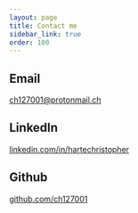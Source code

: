 ```yaml
---
layout: page
title: Contact me
sidebar_link: true
order: 100
---
```


## Email ##
[ch127001@protonmail.ch](mailto:ch127001@protonmail.ch)

## LinkedIn ##
[linkedin.com/in/hartechristopher](linkedin.com/in/hartechristopher)

## Github ##
[github.com/ch127001](https://github.com/ch127001)
